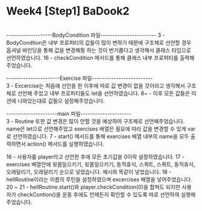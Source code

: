 # Week4 [Step1] BaDook2

<br>
-------------------BodyCondition 파일-----------------------      
3 - BodyCondtion은 내부 프로퍼티의 값들이 많이 변하기 때문에 구조체로 선언할 경우 옵셔널 바인딩을 통해
   값을 변경해줭 하는 것이 번거롭다고 생각해서 클래스 타입으로 선언하였습니다.
16 - checkCondition 메서드를 통해 클래스 내부 프로퍼티를 출력해주었습니다.

----------------------Exercise 파일-------------------------       
3 - Excercise는 처음에 선언을 한 이후에 따로 값 변경이 없을 것이라고 생각해서 구조체로 선언해 주었고
   내부 프로퍼티들도 let을 선언하였습니다.
8~ - 이후 모든 값들은 미션에 나와있는대로 값들으 설정해주었습니다.

---------------------main 파일---------------------        
3 - Routine 또한 값 변경은 많이 안할 것을 예상하여 구조체로 선언해주었습니다.
   name은 let으로 선언해주었고 exercises 배열은 필요에 따라 값을 변경할 수 있게 var로 선언하였습니다.
7 - start() 메서드를 통해 exercises 배열 내부의 name을 모두 출력하면서 action() 메서드를 실행하였습니다.

16 - 사용자를 player라고 선언한 후에 모든 초기값을 0이락 설정하였습니다.
17 - exercises 배열안에 윗몸일으키기, 윗몸일으키기, 동적휴식, 스쿼트, 스쿼트, 동적휴식, 오래달리기, 오래달리기 순으로
    넣었습니다. 예시와 똑같이 넣었습니다.
18 - hellRoutine이라는 이름의 루틴을 설정하였으며 excercises 배열을 넣어주었습니다.
20 ~ 21 - hellRoutine.start()와 player.checkCondition(0)을 합쳐도 되지만
         사용자가 checkContion()을 운동 후에도 언제든지 확인할 수 있도록 따로 선언하여 실행해주었습니다.
